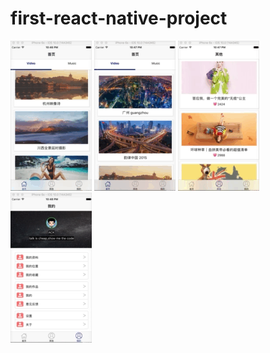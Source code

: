 # first-react-native-project
![image](https://github.com/ZCLegendary/first-react-native-project/blob/master/first-react-native-project/show_one.gif)
![image](https://github.com/ZCLegendary/first-react-native-project/blob/master/first-react-native-project/show_two.gif)
![image](https://github.com/ZCLegendary/first-react-native-project/blob/master/first-react-native-project/show_three.gif)
![image](https://github.com/ZCLegendary/first-react-native-project/blob/master/first-react-native-project/show_four.gif)
